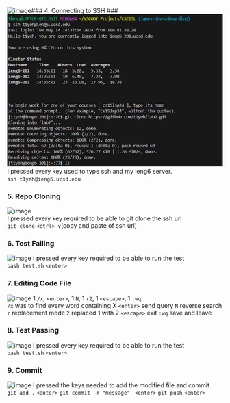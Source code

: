 ![image](https://github.com/t1yeh/labreport4/assets/165842053/71f142ac-b599-488a-8e89-76ec81356468)### 4. Connecting to SSH ###
![image](Screenshot%202024-05-15%20054905.png) <br>
I pressed every key used to type ssh and my ieng6 server. <br>
```ssh t1yeh@ieng6.ucsd.edu``` <br>

### 5. Repo Cloning ###
![image](image_2024-05-22_090854168.png) <br>
I pressed every key required to be able to git clone the ssh url <br>
```git clone``` ```<ctrl> v```(copy and paste of ssh url) <br>

### 6. Test Failing ###
![image](Screenshot%202024-05-15%20054946.png)
I pressed every key required to be able to run the test <br>
```bash test.sh``` ```<enter>``` <br>

### 7. Editing Code File ###
![image](Screenshot%202024-05-15%20055037.png)
1 ```/x```, ```<enter>```, 1 ```N```, 1 ```r2```, 1 ```<escape>```, 1 ```:wq``` <br>
```/x``` was to find every word containing X
```<enter>``` send query
```N``` reverse search
```r``` replacement mode
```2``` replaced 1 with 2
```<escape>``` exit
```:wq``` save and leave

### 8. Test Passing ###
![image](Screenshot%202024-05-15%20054756.png)
I pressed every key required to be able to run the test <br>
```bash test.sh``` ```<enter>```  <br>

### 9. Commit ###
![image](Screenshot%202024-05-15%20055203.png)
I pressed the keys needed to add the modified file and commit <br>
```git add .``` ```<enter>```
```git commit -m "message" ``` ```<enter>```
```git push``` ```<enter>```
